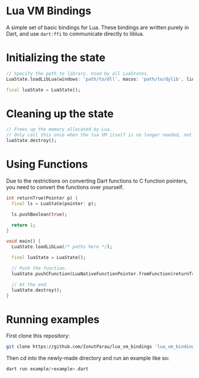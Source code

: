 # Lua VM Bindings

A simple set of basic bindings for Lua.
These bindings are written purely in Dart, and use `dart:ffi` to communicate directly to liblua.

# Initializing the state

```dart
// Specify the path to library. Used by all LuaStates.
LuaState.loadLibLua(windows: 'path/to/dll', macos: 'path/to/dylib', linux: 'path/to/so');

final luaState = LuaState();
```

# Cleaning up the state

```dart
// Frees up the memory allocated by Lua.
// Only call this once when the lua VM itself is no longer needed, not when the binding is no longer needed!
luaState.destroy();
```

# Using Functions

Due to the restrictions on converting Dart functions to C function pointers, you need to convert the functions over yourself.

```dart
int returnTrue(Pointer p) {
  final ls = LuaState(pointer: p);

  ls.pushBoolean(true);

  return 1;
}

void main() {
  LuaState.loadLibLua(/* paths here */);

  final luaState = LuaState();

  // Push the function.
  luaState.pushCFunction(LuaNativeFunctionPointer.fromFunction(returnTrue));

  // At the end
  luaState.destroy();
}

```

# Running examples

First clone this repository:

```sh
git clone https://github.com/IonutParau/lua_vm_bindings 'lua_vm_bindings'
```

Then cd into the newly-made directory and run an example like so:

```dart
dart run example/<example>.dart
```
